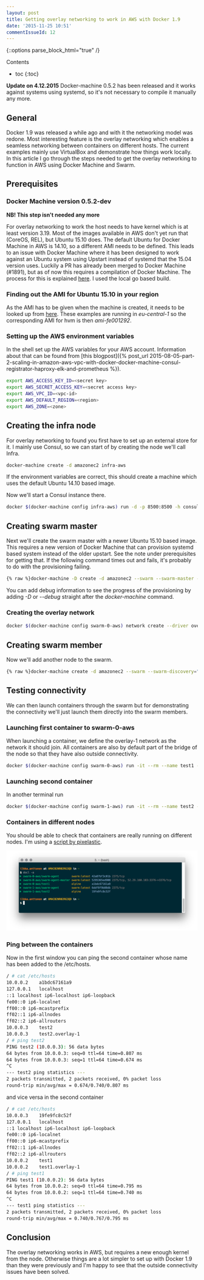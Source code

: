 ```yaml
---
layout: post
title: Getting overlay networking to work in AWS with Docker 1.9
date: '2015-11-25 10:51'
commentIssueId: 12
---
```


<!--lint disable -->
{::options parse_block_html="true" /}
<div class="toc">
Contents

<!--lint disable -->
* toc
{:toc}
</div>

**Update on 4.12.2015** Docker-machine 0.5.2 has been released and it works
against systems using systemd, so it's not necessary to compile it manually any
more.

## General

Docker 1.9 was released a while ago and with it the networking model was redone.
Most interesting feature is the overlay networking which enables a seamless
networking between containers on different hosts. The current examples mainly
use VirtualBox and demonstrate how things work locally. In this article I go
through the steps needed to get the overlay networking to function in AWS using
Docker Machine and Swarm.

## Prerequisites

### Docker Machine version 0.5.2-dev

**NB! This step isn't needed any more**

For overlay networking to work the host needs to have kernel which is at least
version 3.19. Most of the images available in AWS don't yet run that (CoreOS,
REL), but Ubuntu 15.10 does. The default Ubuntu for Docker Machine in AWS is
14.10, so a different AMI needs to be defined. This leads to an issue with
Docker Machine where it has been designed to work against an Ubuntu system using
Upstart instead of systemd that the 15.04 version uses. Luckily a PR has already
been merged to Docker Machine (#1891), but as of now this requires a compilation
of Docker Machine. The process for this is explained
[here](https://github.com/docker/machine/blob/master/CONTRIBUTING.md). I used
the local go based build.

### Finding out the AMI for Ubuntu 15.10 in your region

As the AMI has to be given when the machine is created, it needs to be looked up
from [here](http://cloud-images.ubuntu.com/releases/15.10/release/). These
examples are running in *eu-central-1* so the corresponding AMI for hvm is then
*ami-fe001292*.

### Setting up the AWS environment variables

In the shell set up the AWS variables for your AWS account. Information about
that can be found from [this blogpost]({% post_url
2015-08-05-part-2-scaling-in-amazon-aws-vpc-with-docker-docker-machine-consul-registrator-haproxy-elk-and-prometheus %}).

~~~bash
export AWS_ACCESS_KEY_ID=<secret key>
export AWS_SECRET_ACCESS_KEY=<secret access key>
export AWS_VPC_ID=<vpc-id>
export AWS_DEFAULT_REGION=<region>
export AWS_ZONE=<zone>
~~~

## Creating the infra node

For overlay networking to found you first have to set up an external store for
it. I mainly use Consul, so we can start of by creating the node we'll call
Infra.

~~~bash
docker-machine create -d amazonec2 infra-aws
~~~

If the environment variables are correct, this should create a machine which
uses the default Ubuntu 14.10 based image.

Now we'll start a Consul instance there.

~~~bash
docker $(docker-machine config infra-aws) run -d -p 8500:8500 -h consul progrium/consul -server -bootstrap
~~~

## Creating swarm master

Next we'll create the swarm master with a newer Ubuntu 15.10 based image. This
requires a new version of Docker Machine that can provision systemd based system
instead of the older upstart. See the note under prerequisites for getting that.
If the following command times out and fails, it's probably to do with the
provisioning failing.

~~~bash
{% raw %}docker-machine -D create -d amazonec2 --swarm --swarm-master --swarm-discovery="consul://$(docker-machine inspect --format '{{.Driver.PrivateIPAddress}}' infra-aws):8500" --engine-opt="cluster-store=consul://$(docker-machine inspect --format '{{.Driver.PrivateIPAddress}}' infra-aws):8500" --amazonec2-ami=ami-fe001292 --engine-opt="cluster-advertise=eth0:2376" swarm-0-aws{% endraw %}
~~~

You can add debug information to see the progress of the provisioning by adding
*-D* or *--debug* straight after the *docker-machine* command.

### Creating the overlay network

~~~bash
docker $(docker-machine config swarm-0-aws) network create --driver overlay overlay-1
~~~

## Creating swarm member

Now we'll add another node to the swarm.

~~~bash
{% raw %}docker-machine create -d amazonec2 --swarm --swarm-discovery="consul://$(docker-machine inspect --format '{{.Driver.PrivateIPAddress}}' infra-aws):8500" --engine-opt="cluster-store=consul://$(docker-machine inspect --format '{{.Driver.PrivateIPAddress}}' infra-aws):8500" --amazonec2-ami=ami-fe001292 --engine-opt="cluster-advertise=eth0:2376" swarm-1-aws{% endraw %}
~~~

## Testing connectivity

We can then launch containers through the swarm but for demonstrating the
connectivity we'll just launch them directly into the swarm members.

### Launching first container to swarm-0-aws

When launching a container, we define the overlay-1 network as the network it
should join. All containers are also by default part of the bridge of the node
so that they have also outside connectivity.

~~~bash
docker $(docker-machine config swarm-0-aws) run -it --rm --name test1 --net=overlay-1 alpine /bin/sh
~~~

### Launching second container

In another terminal run

~~~bash
docker $(docker-machine config swarm-1-aws) run -it --rm --name test2 --net=overlay-1 alpine /bin/sh
~~~

### Containers in different nodes

You should be able to check that containers are really running on different
nodes. I'm using a [script by
pixelastic](http://blog.pixelastic.com/2015/09/29/better-listing-of-docker-images-and-container/).

![Containers in swarm](/images/Swarm_AWS_shell.png)

### Ping between the containers

Now in the first window you can ping the second container whose name has been
added to the /etc/hosts.

~~~bash
/ # cat /etc/hosts
10.0.0.2	a1bdc67161a9
127.0.0.1	localhost
::1	localhost ip6-localhost ip6-loopback
fe00::0	ip6-localnet
ff00::0	ip6-mcastprefix
ff02::1	ip6-allnodes
ff02::2	ip6-allrouters
10.0.0.3	test2
10.0.0.3	test2.overlay-1
/ # ping test2
PING test2 (10.0.0.3): 56 data bytes
64 bytes from 10.0.0.3: seq=0 ttl=64 time=0.807 ms
64 bytes from 10.0.0.3: seq=1 ttl=64 time=0.674 ms
^C
--- test2 ping statistics ---
2 packets transmitted, 2 packets received, 0% packet loss
round-trip min/avg/max = 0.674/0.740/0.807 ms
~~~

and vice versa in the second container

~~~bash
/ # cat /etc/hosts
10.0.0.3	19fe9fc8c52f
127.0.0.1	localhost
::1	localhost ip6-localhost ip6-loopback
fe00::0	ip6-localnet
ff00::0	ip6-mcastprefix
ff02::1	ip6-allnodes
ff02::2	ip6-allrouters
10.0.0.2	test1
10.0.0.2	test1.overlay-1
/ # ping test1
PING test1 (10.0.0.2): 56 data bytes
64 bytes from 10.0.0.2: seq=0 ttl=64 time=0.795 ms
64 bytes from 10.0.0.2: seq=1 ttl=64 time=0.740 ms
^C
--- test1 ping statistics ---
2 packets transmitted, 2 packets received, 0% packet loss
round-trip min/avg/max = 0.740/0.767/0.795 ms
~~~

## Conclusion

The overlay networking works in AWS, but requires a new enough kernel from the
node. Otherwise things are a lot simpler to set up with Docker 1.9 than they
were previously and I'm happy to see that the outside connectivity issues have
been solved.
